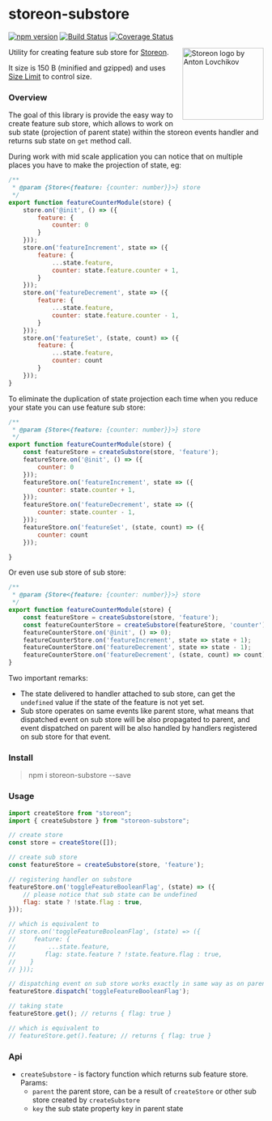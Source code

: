 # storeon-substore

[![npm version](https://badge.fury.io/js/storeon-substore.svg)](https://badge.fury.io/js/storeon-substore)
[![Build Status](https://travis-ci.org/majo44/storeon-substore.svg?branch=master)](https://travis-ci.org/majo44/storeon-substore)
[![Coverage Status](https://coveralls.io/repos/github/majo44/storeon-substore/badge.svg?branch=master)](https://coveralls.io/github/majo44/storeon-substore?branch=master)

<img src="https://storeon.github.io/storeon/logo.svg" align="right"
     alt="Storeon logo by Anton Lovchikov" width="160" height="142">
     
Utility for creating feature sub store for [Storeon](https://github.com/storeon/storeon).    

It size is 150 B (minified and gzipped) and uses [Size Limit](https://github.com/ai/size-limit) to control size.

### Overview
The goal of this library is provide the easy way to create feature sub store, 
which allows to work on sub state (projection of parent state) within the storeon events handler and returns 
sub state on `get` method call. 

During work with mid scale application you can notice that on multiple places
you have to make the projection of state, eg:
```javascript
/**
 * @param {Store<{feature: {counter: number}}>} store 
 */
export function featureCounterModule(store) {
    store.on('@init', () => ({
        feature: {
            counter: 0
        }
    }));
    store.on('featureIncrement', state => ({
        feature: {
            ...state.feature,
            counter: state.feature.counter + 1,  
        }   
    }));
    store.on('featureDecrement', state => ({
        feature: {
            ...state.feature,
            counter: state.feature.counter - 1,  
        }   
    }));
    store.on('featureSet', (state, count) => ({
        feature: {
            ...state.feature,
            counter: count  
        }   
    }));
}
``` 
To eliminate the duplication of state projection each time when you reduce your state 
you can use feature sub store:
```javascript
/**
 * @param {Store<{feature: {counter: number}}>} store 
 */
export function featureCounterModule(store) {
    const featureStore = createSubstore(store, 'feature'); 
    featureStore.on('@init', () => ({
        counter: 0
    }));
    featureStore.on('featureIncrement', state => ({
        counter: state.counter + 1,  
    }));
    featureStore.on('featureDecrement', state => ({
        counter: state.counter - 1,  
    }));
    featureStore.on('featureSet', (state, count) => ({
        counter: count  
    }));

}
```
Or even use sub store of sub store:
```javascript
/**
 * @param {Store<{feature: {counter: number}}>} store 
 */
export function featureCounterModule(store) {
    const featureStore = createSubstore(store, 'feature'); 
    const featureCounterStore = createSubstore(featureStore, 'counter'); 
    featureCounterStore.on('@init', () => 0);
    featureCounterStore.on('featureIncrement', state => state + 1);
    featureCounterStore.on('featureDecrement', state => state - 1);
    featureCounterStore.on('featureDecrement', (state, count) => count);
}
```

Two important remarks:
* The state delivered to handler attached to sub store, can get the `undefined` 
value if the state of the feature is not yet set.   
* Sub store operates on same events like parent store,
what means that dispatched event on sub store will be also propagated to parent, 
and event dispatched on parent will be also handled by handlers registered on sub store
for that event.   

### Install
> npm i storeon-substore --save

### Usage
 
```javascript
import createStore from "storeon";
import { createSubstore } from "storeon-substore";

// create store 
const store = createStore([]);

// create sub store
const featureStore = createSubstore(store, 'feature');

// registering handler on substore
featureStore.on('toggleFeatureBooleanFlag', (state) => ({
    // please notice that sub state can be undefined
    flag: state ? !state.flag : true, 
}));

// which is equivalent to 
// store.on('toggleFeatureBooleanFlag', (state) => ({
//     feature: {
//         ...state.feature,
//        flag: state.feature ? !state.feature.flag : true, 
//    }   
// }));

// dispatching event on sub store works exactly in same way as on parent one 
featureStore.dispatch('toggleFeatureBooleanFlag');

// taking state
featureStore.get(); // returns { flag: true }

// which is equivalent to 
// featureStore.get().feature; // returns { flag: true }

```

### Api
- `createSubstore` - is factory function which returns sub feature store. Params:
  - `parent` the parent store, can be a result of `createStore` or other sub store created by `createSubstore`
  - `key` the sub state property key in parent state 
